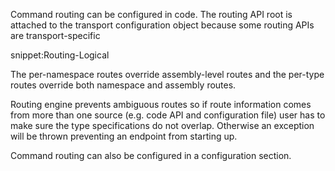 Command routing can be configured in code. The routing API root is attached to the transport configuration object because some routing APIs are transport-specific

snippet:Routing-Logical

The per-namespace routes override assembly-level routes and the per-type routes override both namespace and assembly routes.

Routing engine prevents ambiguous routes so if route information comes from more than one source (e.g. code API and configuration file) user has to make sure the type specifications do not overlap. Otherwise an exception will be thrown preventing an endpoint from starting up.

Command routing can also be configured in a configuration section.
